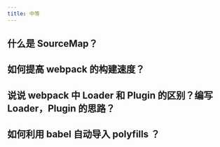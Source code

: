 ```yaml
---
title: 中等
---
```


## 什么是 SourceMap？

<Answer>

</Answer>

## 如何提高 webpack 的构建速度？

<Answer>

</Answer>

## 说说 webpack 中 Loader 和 Plugin 的区别？编写 Loader，Plugin 的思路？

<Answer>

</Answer>

## 如何利用 babel 自动导入 polyfills ？

<Answer>

</Answer>
